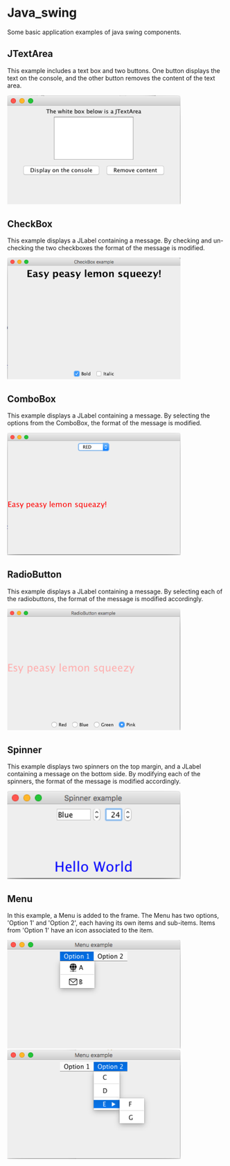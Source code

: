 # Java_swing

Some basic application examples of java swing components.

## JTextArea

This example includes a text box and two buttons. One button displays the text on the console, and the other button removes the content of the text area.

<img src="img/JTextArea.png" width="400">

## CheckBox

This example displays a JLabel containing a message. By checking and un-checking the two checkboxes the format of the message is modified.

<img src="img/CheckBox.png" width="400">

## ComboBox

This example displays a JLabel containing a message. By selecting the options from the ComboBox, the format of the message is modified.

<img src="img/ComboBox.png" width="400">

## RadioButton

This example displays a JLabel containing a message. By selecting each of the radiobuttons, the format of the message is modified accordingly.

<img src="img/RadioButton.png" width="400">

## Spinner

This example displays two spinners on the top margin, and a JLabel containing a message on the bottom side. By modifying each of the spinners, the format of the message is modified accordingly.

<img src="img/Spinner.png" width="400">

## Menu

In this example, a Menu is added to the frame. The Menu has two options, 'Option 1' and 'Option 2', each having its own items and sub-items. Items from 'Option 1' have an icon associated to the item. 

<img src="img/Menu1.png" width="400">
<img src="img/Menu2.png" width="400">

